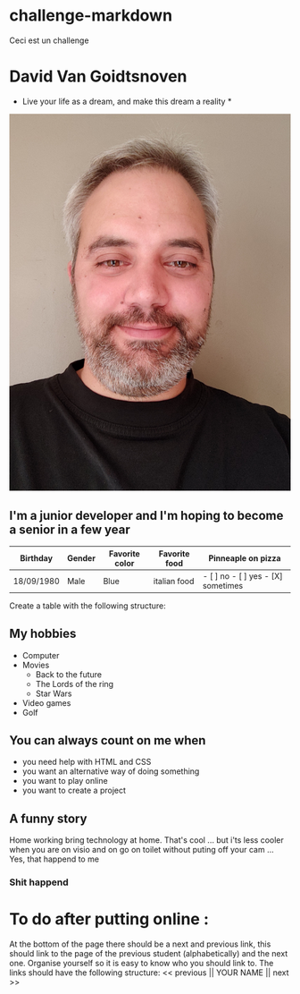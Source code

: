 # challenge-markdown
Ceci est un challenge

# David Van Goidtsnoven
* Live your life as a dream, and make this dream a reality *

![photo](/photo.jpg)

## I'm a junior developer and I'm hoping to become a senior in a few year 


Birthday | Gender | Favorite color | Favorite food | Pinneaple on pizza
------------ | ------------- | ------------- | ------------- | -------------
18/09/1980 | Male | Blue | italian food | - [ ] no - [ ] yes - [X] sometimes

Create a table with the following structure:

## My hobbies
* Computer
* Movies
  * Back to the future
  * The Lords of the ring
  * Star Wars
* Video games
* Golf

## You can always count on me when
* you need help with HTML and CSS 
* you want an alternative way of doing something
* you want to play online
* you want to create a project

## A funny story
Home working bring technology at home. That's cool ... but i'ts less cooler when you are on visio and on go on toilet without puting off your cam ...
Yes, that happend to me
### Shit happend


# To do after putting online :
At the bottom of the page there should be a next and previous link, this should link to the page of the previous student (alphabetically) and the next one.
Organise yourself so it is easy to know who you should link to.
The links should have the following structure:
<< previous || YOUR NAME || next >>